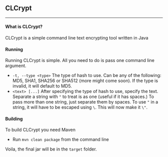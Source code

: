 ## CLCrypt
---

#### What is CLCrypt?
CLCrypt is a simple command line text encrypting tool written in Java

#### Running
Running CLCrypt is simple. All you need to do is pass one command line argument.

* `-t, --type <type>` The type of hash to use. Can be any of the following: MD5, SHA1, SHA256 or SHA512 (more might come soon).
If the type is invalid, it will default to MD5.
* `<text> [...]` After specifying the type of hash to use, specify the text. Separate a string with `"` to treat is as one (useful if it has spaces.) To pass more than one string, just separate them by spaces. To use `"` in a string, it will have to be escaped using `\`. This will now make it `\"`.

#### Building
To build CLCrypt you need Maven
* Run `mvn clean package` from the command line

Voila, the final jar will be in the `target` folder.